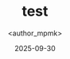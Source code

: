 ---
title: test
date: 2025-09-30
categories: [6-Electronic, 5Ele-Related]
tags: [Electronic]
author: <author_mpmk>
---